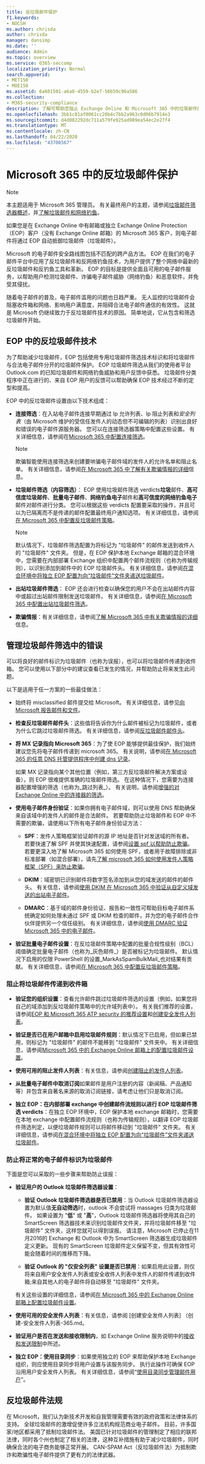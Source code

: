 ```yaml
---
title: 反垃圾邮件保护
f1.keywords:
- NOCSH
ms.author: chrisda
author: chrisda
manager: dansimp
ms.date: ''
audience: Admin
ms.topic: overview
ms.service: O365-seccomp
localization_priority: Normal
search.appverid:
- MET150
- MOE150
ms.assetid: 6a601501-a6a8-4559-b2e7-56b59c96a586
ms.collection:
- M365-security-compliance
description: 了解可帮助您阻止 Exchange Online 和 Microsoft 365 中的垃圾邮件的反垃圾邮件设置和筛选器。 在 Microsoft 365 中获取过多垃圾邮件？ 您可以自定义垃圾邮件筛选器和反垃圾邮件设置。
ms.openlocfilehash: 3bb1c81af0061cc20b4c7bb2a963c0d06b7914e3
ms.sourcegitcommit: d4d082292dc711a579fe925ad989ea54ec2e27f4
ms.translationtype: MT
ms.contentlocale: zh-CN
ms.lasthandoff: 04/22/2020
ms.locfileid: "43708567"
---
```

# <a name="anti-spam-protection-in-microsoft-365"></a>Microsoft 365 中的反垃圾邮件保护

> [!NOTE]
> 本主题适用于 Microsoft 365 管理员。 有关最终用户的主题，请参阅[垃圾邮件筛选器概述](https://support.Microsoft.com/article/5ae3ea8e-cf41-4fa0-b02a-3b96e21de089)，并[了解垃圾邮件和网络钓鱼](https://support.Microsoft.com/article/86c1d76f-4d5a-4967-9647-35665dc17c31)。

如果您是在 Exchange Online 中有邮箱或独立 Exchange Online Protection （EOP）客户（没有 Exchange Online 邮箱）的 Microsoft 365 客户，则电子邮件将通过 EOP 自动抵御垃圾邮件（垃圾邮件）。

Microsoft 的电子邮件安全路线图包括不匹配的跨产品方法。 EOP 在我们的电子邮件平台中应用了反垃圾邮件和反网络钓鱼技术，为用户提供了整个网络中最新的反垃圾邮件和反钓鱼工具和革新。 EOP 的目标是提供全面且可用的电子邮件服务，以帮助用户检测垃圾邮件、诈骗电子邮件威胁（网络钓鱼）和恶意软件，并免受其侵扰。

随着电子邮件的普及，电子邮件滥用的问题也日趋严重。 无人监控的垃圾邮件会阻塞收件箱和网络、影响用户满意度，并阻碍合法电子邮件通信的有效性。 这就是 Microsoft 仍继续致力于反垃圾邮件技术的原因。 简单地说，它从包含和筛选垃圾邮件开始。

## <a name="anti-spam-technologies-in-eop"></a>EOP 中的反垃圾邮件技术

为了帮助减少垃圾邮件，EOP 包括使用专用垃圾邮件筛选技术标识和将垃圾邮件与合法电子邮件分开的垃圾邮件保护。 EOP 垃圾邮件筛选从我们的使用者平台 Outlook.com 的已知垃圾邮件和网络钓鱼威胁和用户反馈中获悉。 垃圾邮件分类程序中正在进行的、来自 EOP 用户的反馈可以帮助确保 EOP 技术经过不断的定型和提高。

EOP 中的反垃圾邮件设置由以下技术组成：

- **连接筛选**：在入站电子邮件连接早期通过 Ip 允许列表、Ip 阻止列表和*安全列表*（由 Microsoft 维护的受信任发件人的动态但不可编辑的列表）识别出良好和错误的电子邮件源服务器。 您可以在连接筛选器策略中配置这些设置。 有关详细信息，请参阅在[Microsoft 365 中配置连接筛选](configure-the-connection-filter-policy.md)。

  > [!NOTE]
  > 欺骗智能使用连接筛选来创建要哄骗电子邮件域的发件人的允许名单和阻止名单。 有关详细信息，请参阅[在 Microsoft 365 中了解有关欺骗情报的详细](learn-about-spoof-intelligence.md)信息。

- **垃圾邮件筛选（内容筛选）**： EOP 使用垃圾邮件筛选 verdicts**垃圾**邮件、**高可信度垃圾邮件**、**批量电子邮件**、**网络钓鱼电子**邮件和**高可信度的网络钓鱼电子**邮件对邮件进行分类。 您可以根据这些 verdicts 配置要采取的操作，并且可以为已隔离而不是传递的邮件配置最终用户通知选项。 有关详细信息，请参阅[在 Microsoft 365 中配置反垃圾邮件策略](configure-your-spam-filter-policies.md)。

  > [!NOTE]
  > 默认情况下，垃圾邮件筛选配置为将标记为 "垃圾邮件" 的邮件发送到收件人的 "垃圾邮件" 文件夹。 但是，在 EOP 保护本地 Exchange 邮箱的混合环境中，您需要在内部部署 Exchange 组织中配置两个邮件流规则（也称为传输规则），以识别添加到邮件中的 EOP 垃圾邮件头。 有关详细信息，请参阅[在混合环境中将独立 EOP 配置为向“垃圾邮件”文件夹递送垃圾邮件](ensure-that-spam-is-routed-to-each-user-s-junk-email-folder.md)。

- **出站垃圾邮件筛选**： EOP 还会进行检查以确保您的用户不会在出站邮件内容中或超过出站邮件限制发送垃圾邮件。 有关详细信息，请参阅[在 Microsoft 365 中配置出站垃圾邮件筛选](configure-the-outbound-spam-policy.md)。

- **欺骗情报**：有关详细信息，请参阅[了解 Microsoft 365 中有关欺骗情报的详细](learn-about-spoof-intelligence.md)信息。

## <a name="manage-errors-in-spam-filtering"></a>管理垃圾邮件筛选中的错误

可以将良好的邮件标识为垃圾邮件（也称为误报），也可以将垃圾邮件传递到收件箱。 您可以使用以下部分中的建议查看已发生的情况，并帮助防止将来发生此问题。

以下是适用于任一方案的一些最佳做法：

- 始终将 misclassified 邮件提交给 Microsoft。 有关详细信息，请参见[向 Microsoft 报告邮件和文件](report-junk-email-messages-to-microsoft.md)。

- **检查反垃圾邮件邮件头**：这些值将告诉你为什么邮件被标记为垃圾邮件，或者为什么它跳过垃圾邮件筛选。 有关详细信息，请参阅[反垃圾邮件邮件头](anti-spam-message-headers.md)。

- **将 MX 记录指向 Microsoft 365**：为了使 EOP 能够提供最佳保护，我们始终建议您先将电子邮件传递到 microsoft 365。 有关说明，请参阅[在 Microsoft 365 的任意 DNS 托管提供程序中创建 dns 记录](https://docs.microsoft.com/microsoft-365/admin/get-help-with-domains/create-dns-records-at-any-dns-hosting-provider)。

  如果 MX 记录指向某个其他位置（例如，第三方反垃圾邮件解决方案或设备），则 EOP 很难提供准确的垃圾邮件筛选。 在这种情况下，您需要为连接器配置增强的筛选（也称为_跳过列表_）。 有关说明，请参阅[增强的对 Exchange Online 中的连接器的筛选](https://docs.microsoft.com/exchange/mail-flow-best-practices/use-connectors-to-configure-mail-flow/enhanced-filtering-for-connectors)。

- **使用电子邮件身份验证**：如果你拥有电子邮件域，则可以使用 DNS 帮助确保来自该域中的发件人的邮件是合法邮件。 若要帮助防止垃圾邮件和 EOP 中不需要的欺骗，请使用以下所有电子邮件身份验证方法：

  - **SPF**：发件人策略框架验证邮件的源 IP 地址是否针对发送域的所有者。 若要快速了解 SPF 并使其快速配置，请参阅[设置 spf 以帮助防止欺骗](set-up-spf-in-office-365-to-help-prevent-spoofing.md)。 若要更深入地了解 Microsoft 365 如何使用 SPF，或者用于故障排除或非标准部署（如混合部署），请先[了解 microsoft 365 如何使用发件人策略框架（SPF）来防止欺骗](how-office-365-uses-spf-to-prevent-spoofing.md)。

  - **DKIM**：域密钥已识别邮件将数字签名添加到从您的域发送的邮件的邮件头。 有关信息，请参阅[使用 DKIM 在 Microsoft 365 中验证从自定义域发送的出站电子邮件](use-dkim-to-validate-outbound-email.md)。

  - **DMARC**：基于域的邮件身份验证、报告和一致性可帮助目标电子邮件系统确定如何处理未通过 SPF 或 DKIM 检查的邮件，并为您的电子邮件合作伙伴提供另一个信任级别。 有关详细信息，请参阅[使用 DMARC 验证 Microsoft 365 中的电子邮件](use-dmarc-to-validate-email.md)。

- **验证批量电子邮件设置**：在反垃圾邮件策略中配置的批量合规性级别（BCL）阈值确定批量电子邮件（也称为_灰色邮件_）是否被标记为垃圾邮件。 默认情况下启用的仅限 PowerShell 的设置_MarkAsSpamBulkMail_也对结果有贡献。 有关详细信息，请参阅[在 Microsoft 365 中配置反垃圾邮件策略](configure-your-spam-filter-policies.md)。

### <a name="prevent-the-delivery-of-spam-to-the-inbox"></a>阻止将垃圾邮件传递到收件箱

- **验证您的组织设置**：查看允许邮件跳过垃圾邮件筛选的设置（例如，如果您将自己的域添加到反垃圾邮件策略中的允许域列表中）。 有关我们推荐的设置，请参阅[EOP 和 Microsoft 365 ATP security 的推荐设置](recommended-settings-for-eop-and-office365-atp.md)和[创建安全发件人列表](create-safe-sender-lists-in-office-365.md)。

- **验证是否已在用户邮箱中启用垃圾邮件规则**：默认情况下已启用，但如果已禁用，则标记为 "垃圾邮件" 的邮件不能移到 "垃圾邮件" 文件夹中。 有关详细信息，请参阅[Microsoft 365 中的 Exchange Online 邮箱上的配置垃圾邮件设置](configure-junk-email-settings-on-exo-mailboxes.md)。

- **使用可用的阻止发件人列表**：有关信息，请参阅[创建阻止的发件人列表](create-block-sender-lists-in-office-365.md)。

- **从批量电子邮件中取消订阅**如果邮件是用户注册的内容（新闻稿、产品通知等）并包含来自著名来源的取消订阅链接，请考虑让他们只是取消订阅。

- **独立 EOP：在内部部署 exchange 中创建邮件流规则以进行 EOP 垃圾邮件筛选 verdicts**：在独立 EOP 环境中，EOP 保护本地 exchange 邮箱时，您需要在本地 exchange 中配置邮件流规则（也称为传输规则），以翻译 EOP 垃圾邮件筛选判定，以便垃圾邮件规则可以将邮件移动到 "垃圾邮件" 文件夹。 有关详细信息，请参阅[在混合环境中将独立 EOP 配置为向“垃圾邮件”文件夹递送垃圾邮件](ensure-that-spam-is-routed-to-each-user-s-junk-email-folder.md)。

### <a name="prevent-good-email-from-being-identified-as-spam"></a>防止将正常的电子邮件标识为垃圾邮件

下面是您可以采取的一些步骤来帮助防止误报：

- **验证用户的 Outlook 垃圾邮件筛选器设置**：

  - **验证 Outlook 垃圾邮件筛选器是否已禁用**：当 Outlook 垃圾邮件筛选器设置为默认值**无自动筛选**时，outlook 不会尝试将 massages 归类为垃圾邮件。  如果设置为 "**低**" 或 "**高**"，Outlook 垃圾邮件筛选器将使用其自己的 SmartScreen 筛选器技术来识别垃圾邮件文件夹，并将垃圾邮件移至 "垃圾邮件" 文件夹，这样您就可以得到误报。 请注意，Microsoft 已停止在11月2016的 Exchange 和 Outlook 中为 SmartScreen 筛选器生成垃圾邮件定义更新。 现有的 SmartScreen 垃圾邮件定义保留不变，但其有效性可能会随着时间的推移而下降。

  - **验证 Outlook 的 "仅安全列表" 设置是否已禁用**：如果启用此设置，则仅将来自用户安全发件人列表或安全收件人列表中发件人的邮件传递到收件箱;来自其他人的电子邮件将自动移至 "垃圾邮件" 文件夹。

  有关这些设置的详细信息，请参阅[在 Microsoft 365 中的 Exchange Online 邮箱上配置垃圾邮件设置](configure-junk-email-settings-on-exo-mailboxes.md)。

- **使用可用的安全发件人列表**：有关信息，请参阅 [创建安全发件人列表] （创建-安全发件人列表-365.md。

- **验证用户是否在发送和接收限制内**，如 Exchange Online 服务说明中的[接收和发送限制](https://docs.microsoft.com/office365/servicedescriptions/exchange-online-service-description/exchange-online-limits#receiving-and-sending-limits)中所述。

- **独立 EOP：使用目录同步**：如果使用独立的 EOP 来帮助保护本地 Exchange 组织，则应使用目录同步将用户设置与该服务同步。 执行此操作可确保 EOP 沿用用户安全发件人列表。 有关详细信息，请参阅“[使用目录同步管理邮件用户](manage-mail-users-in-eop.md#use-directory-synchronization-to-manage-mail-users)”。

## <a name="anti-spam-legislation"></a>反垃圾邮件法规

在 Microsoft，我们认为新技术开发和自我管理需要有效的政府政策和法律体系的支持。 全球垃圾邮件的激增促使许多立法机构规范商业电子邮件。 目前，许多国家/地区都采用了抵制垃圾邮件法。 美国已针对垃圾邮件的管理制定了相应的联邦法律，同时各个州也制定了相关的法律，这种互补措施有助于减少垃圾邮件，同时确保合法的电子商务能够正常开展。 CAN-SPAM Act（反垃圾邮件法）为抵制欺诈和欺骗性电子邮件提供了更有力的法律武器。